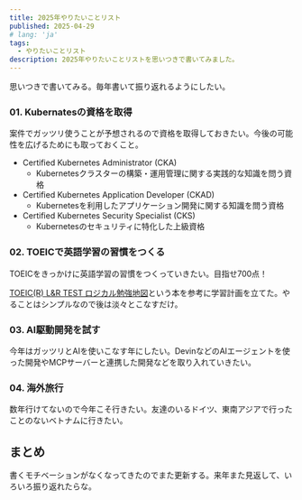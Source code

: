 ```yaml
---
title: 2025年やりたいことリスト
published: 2025-04-29
# lang: 'ja'
tags: 
  - やりたいことリスト
description: 2025年やりたいことリストを思いつきで書いてみました。
---
```


思いつきで書いてみる。毎年書いて振り返れるようにしたい。

### 01. Kubernatesの資格を取得

案件でガッツリ使うことが予想されるので資格を取得しておきたい。今後の可能性を広げるためにも取っておくこと。

- Certified Kubernetes Administrator (CKA)
  - Kubernetesクラスターの構築・運用管理に関する実践的な知識を問う資格
- Certified Kubernetes Application Developer (CKAD)
  - Kubernetesを利用したアプリケーション開発に関する知識を問う資格
- Certified Kubernetes Security Specialist (CKS)
  - Kubernetesのセキュリティに特化した上級資格

### 02. TOEICで英語学習の習慣をつくる

TOEICをきっかけに英語学習の習慣をつくっていきたい。目指せ700点！

[TOEIC(R) L&R TEST ロジカル勉強地図](https://amzn.asia/d/4glkue6)という本を参考に学習計画を立てた。やることはシンプルなので後は淡々とこなすだけ。

### 03. AI駆動開発を試す

今年はガッツリとAIを使いこなす年にしたい。DevinなどのAIエージェントを使った開発やMCPサーバーと連携した開発などを取り入れていきたい。

### 04. 海外旅行

数年行けてないので今年こそ行きたい。友達のいるドイツ、東南アジアで行ったことのないベトナムに行きたい。

## まとめ

書くモチベーションがなくなってきたのでまた更新する。来年また見返して、いろいろ振り返れたらな。
